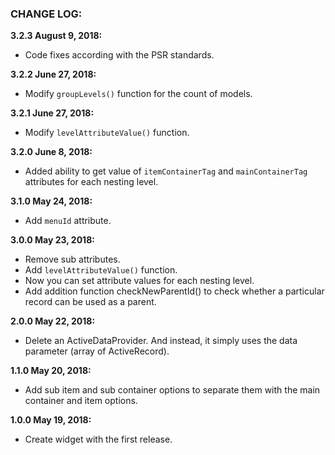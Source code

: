 ### CHANGE LOG:

**3.2.3 August 9, 2018:**
- Code fixes according with the PSR standards.

**3.2.2 June 27, 2018:**
- Modify ```groupLevels()``` function for the count of models.

**3.2.1 June 27, 2018:**
- Modify ```levelAttributeValue()``` function.

**3.2.0 June 8, 2018:**
- Added ability to get value of ```itemContainerTag``` and ```mainContainerTag``` attributes for each nesting level.

**3.1.0 May 24, 2018:**
- Add ```menuId``` attribute.

**3.0.0 May 23, 2018:**
- Remove sub attributes.
- Add ```levelAttributeValue()``` function.
- Now you can set attribute values for each nesting level.
- Add addition function checkNewParentId() to check whether a particular record can be used as a parent.

**2.0.0 May 22, 2018:**
- Delete an ActiveDataProvider. And instead, it simply uses the data parameter (array of ActiveRecord).

**1.1.0 May 20, 2018:**
- Add sub item and sub container options to separate them with the main container and item options.

**1.0.0 May 19, 2018:**
- Create widget with the first release.
